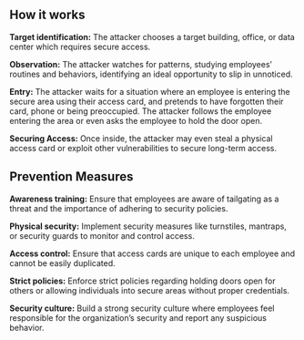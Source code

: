 ## How it works
**Target identification:** The attacker chooses a target building, office, or data center which requires secure access.

**Observation:** The attacker watches for patterns, studying employees’ routines and behaviors, identifying an ideal opportunity to slip in unnoticed.

**Entry:** The attacker waits for a situation where an employee is entering the secure area using their access card, and pretends to have forgotten their card, phone or being preoccupied. The attacker follows the employee entering the area or even asks the employee to hold the door open.

**Securing Access:** Once inside, the attacker may even steal a physical access card or exploit other vulnerabilities to secure long-term access.

## Prevention Measures
**Awareness training:** Ensure that employees are aware of tailgating as a threat and the importance of adhering to security policies.

**Physical security:** Implement security measures like turnstiles, mantraps, or security guards to monitor and control access.

**Access control:** Ensure that access cards are unique to each employee and cannot be easily duplicated.

**Strict policies:** Enforce strict policies regarding holding doors open for others or allowing individuals into secure areas without proper credentials.

**Security culture:** Build a strong security culture where employees feel responsible for the organization’s security and report any suspicious behavior.